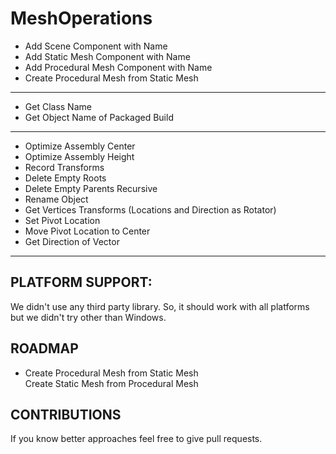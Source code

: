 # MeshOperations

- Add Scene Component with Name
- Add Static Mesh Component with Name
- Add Procedural Mesh Component with Name
- Create Procedural Mesh from Static Mesh
--------------------------------------------------------------------------------------------
- Get Class Name
- Get Object Name of Packaged Build
--------------------------------------------------------------------------------------------
- Optimize Assembly Center
- Optimize Assembly Height
- Record Transforms
- Delete Empty Roots
- Delete Empty Parents Recursive
- Rename Object
- Get Vertices Transforms (Locations and Direction as Rotator)
- Set Pivot Location
- Move Pivot Location to Center
- Get Direction of Vector
--------------------------------------------------------------------------------------------
## PLATFORM SUPPORT:
We didn't use any third party library. So, it should work with all platforms but we didn't try other than Windows.

## ROADMAP
- Create Procedural Mesh from Static Mesh</br>
Create Static Mesh from Procedural Mesh</br>

## CONTRIBUTIONS
If you know better approaches feel free to give pull requests.

